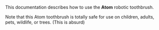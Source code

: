 This documentation describes how to use the **Atom** robotic toothbrush.

Note that this Atom toothbrush is totally safe for use on children, adults, pets, wildlife, or trees. (This is absurd)
